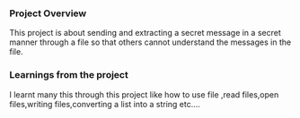 ### Project Overview

 This project is about sending and extracting a secret message in a secret manner through a file so that others cannot understand the messages in the file.


### Learnings from the project

 I learnt many this through this project like how to use file ,read files,open files,writing files,converting a list into a string etc....


